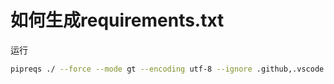 # 如何生成requirements.txt

运行  
```bash
pipreqs ./ --force --mode gt --encoding utf-8 --ignore .github,.vscode
```
